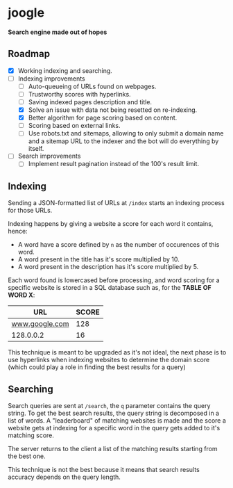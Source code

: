 # joogle

**Search engine made out of hopes**

## Roadmap

- [X] Working indexing and searching.
- [ ] Indexing improvements
    - [ ] Auto-queueing of URLs found on webpages.
    - [ ] Trustworthy scores with hyperlinks.
    - [ ] Saving indexed pages description and title.
    - [X] Solve an issue with data not being resetted on re-indexing.
    - [X] Better algorithm for page scoring based on content.
    - [ ] Scoring based on external links.
    - [ ] Use robots.txt and sitemaps, allowing to only submit a domain name and
        a sitemap URL to the indexer and the bot will do everything by itself.
- [ ] Search improvements
    - [ ] Implement result pagination instead of the 100's result limit.

## Indexing

Sending a JSON-formatted list of URLs at `/index` starts an indexing process
for those URLs.

Indexing happens by giving a website a score for each word it contains, hence:
- A word have a score defined by `n` as the number of occurences of this word.
- A word present in the title has it's score multiplied by 10.
- A word present in the description has it's score multiplied by 5.

Each word found is lowercased before processing, and word scoring for a specific
website is stored in a SQL database such as, for the **TABLE OF WORD X**:

| URL            | SCORE |
| -------------- | ----- |
| www.google.com |   128 |
| 128.0.0.2      |    16 |

This technique is meant to be upgraded as it's not ideal, the next phase is to
use hyperlinks when indexing websites to determine the domain score (which could
play a role in finding the best results for a query)

## Searching

Search queries are sent at `/search`, the `q` parameter contains the query string.
To get the best search results, the query string is decomposed in a list of
words. A "leaderboard" of matching websites is made and the score a website gets
at indexing for a specific word in the query gets added to it's matching score.

The server returns to the client a list of the matching results starting from
the best one.

This technique is not the best because it means that search results accuracy
depends on the query length.
